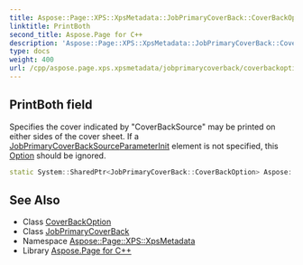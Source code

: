 ```yaml
---
title: Aspose::Page::XPS::XpsMetadata::JobPrimaryCoverBack::CoverBackOption::PrintBoth field
linktitle: PrintBoth
second_title: Aspose.Page for C++
description: 'Aspose::Page::XPS::XpsMetadata::JobPrimaryCoverBack::CoverBackOption::PrintBoth field. Specifies the cover indicated by "CoverBackSource" may be printed on either sides of the cover sheet. If a JobPrimaryCoverBackSourceParameterInit element is not specified, this Option should be ignored in C++.'
type: docs
weight: 400
url: /cpp/aspose.page.xps.xpsmetadata/jobprimarycoverback/coverbackoption/printboth/
---
```

## PrintBoth field


Specifies the cover indicated by "CoverBackSource" may be printed on either sides of the cover sheet. If a [JobPrimaryCoverBackSource](../../../jobprimarycoverbacksource/)[ParameterInit](../../../parameterinit/) element is not specified, this [Option](../../../option/) should be ignored.

```cpp
static System::SharedPtr<JobPrimaryCoverBack::CoverBackOption> Aspose::Page::XPS::XpsMetadata::JobPrimaryCoverBack::CoverBackOption::PrintBoth
```

## See Also

* Class [CoverBackOption](../)
* Class [JobPrimaryCoverBack](../../)
* Namespace [Aspose::Page::XPS::XpsMetadata](../../../)
* Library [Aspose.Page for C++](../../../../)
